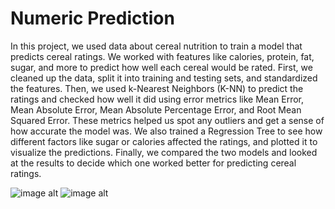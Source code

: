 # Numeric Prediction

In this project, we used data about cereal nutrition to train a model that predicts cereal ratings. 
We worked with features like calories, protein, fat, sugar, and more to predict how well each cereal would be rated. 
First, we cleaned up the data, split it into training and testing sets, and standardized the features. 
Then, we used k-Nearest Neighbors (K-NN) to predict the ratings and checked how well it did using error metrics like Mean Error, Mean Absolute Error, Mean Absolute Percentage Error, and Root Mean Squared Error. 
These metrics helped us spot any outliers and get a sense of how accurate the model was. 
We also trained a Regression Tree to see how different factors like sugar or calories affected the ratings, and plotted it to visualize the predictions. 
Finally, we compared the two models and looked at the results to decide which one worked better for predicting cereal ratings.

![image alt](https://github.com/aarern/descriptive-predictive-analytics/blob/70c22008fc189fa8153c0a25c1f49e9e8ec21e31/Predictive%20Analytics/Numeric%20Prediction/images/cer1.jpg)
![image alt](https://github.com/aarern/descriptive-predictive-analytics/blob/70c22008fc189fa8153c0a25c1f49e9e8ec21e31/Predictive%20Analytics/Numeric%20Prediction/images/cer2.jpg)
